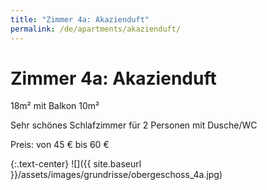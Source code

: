 ```yaml
---
title: "Zimmer 4a: Akazienduft"
permalink: /de/apartments/akazienduft/
---
```


# Zimmer 4a: Akazienduft

18m² mit Balkon 10m²

Sehr schönes Schlafzimmer für 2 Personen mit Dusche/WC

Preis: von 45 € bis 60 €

{:.text-center}
![]({{ site.baseurl }}/assets/images/grundrisse/obergeschoss_4a.jpg)